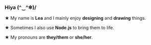 ### Hiya (^‿^✼)/ 

★ My name is **Lea** and I mainly enjoy **designing** and **drawing** things. 

★ Sometimes I also use **Node.js** to bring them to life. 

★ My pronouns are **they/them** or **she/her**.
